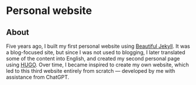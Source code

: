 # Personal website

## About

Five years ago, I built my first personal website using [Beautiful Jekyll](https://github.com/daattali/beautiful-jekyll). It was a blog-focused site, but since I was not used to blogging, I later translated some of the content into English, and created my second personal page using [HUGO](https://gohugo.io/). Over time, I became inspired to create my own website, which led to this third website entirely from scratch — developed by me with assistance from ChatGPT.
